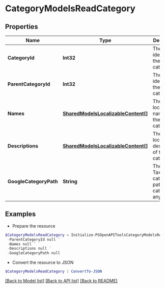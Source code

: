 # CategoryModelsReadCategory
## Properties

Name | Type | Description | Notes
------------ | ------------- | ------------- | -------------
**CategoryId** | **Int32** | The unique identifier for the category. | [optional] 
**ParentCategoryId** | **Int32** | The unique identifier for the parent category. | [optional] 
**Names** | [**SharedModelsLocalizableContent[]**](SharedModelsLocalizableContent.md) | The localizable names of the category. | [optional] 
**Descriptions** | [**SharedModelsLocalizableContent[]**](SharedModelsLocalizableContent.md) | The localized descriptions of the category. | [optional] 
**GoogleCategoryPath** | **String** | The Google Taxonomy category path for the category, if any. | [optional] 

## Examples

- Prepare the resource
```powershell
$CategoryModelsReadCategory = Initialize-PSOpenAPIToolsCategoryModelsReadCategory  -CategoryId null `
 -ParentCategoryId null `
 -Names null `
 -Descriptions null `
 -GoogleCategoryPath null
```

- Convert the resource to JSON
```powershell
$CategoryModelsReadCategory | ConvertTo-JSON
```

[[Back to Model list]](../README.md#documentation-for-models) [[Back to API list]](../README.md#documentation-for-api-endpoints) [[Back to README]](../README.md)

